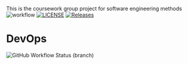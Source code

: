This is the coursework group project for software engineering methods
![workflow](https://github.com/Coder-Brandon27/Coursework/actions/workflows/main.yml/badge.svg)
[![LICENSE](https://img.shields.io/github/license/Coder-Brandon27/devops.svg?style=flat-square)](https://github.com/<Coder-Brandon27>/devops/blob/master/LICENSE)
[![Releases](https://img.shields.io/github/release/Coder-Brandon27/devops/all.svg?style=flat-square)](https://github.com/<Coder-Brandon27>/devops/releases)
# DevOps
![GitHub Workflow Status (branch)](https://img.shields.io/github/workflow/status/Coder-Brandon27/Coursework/actions/workflows/main.yml/develop?style=flat-square)
